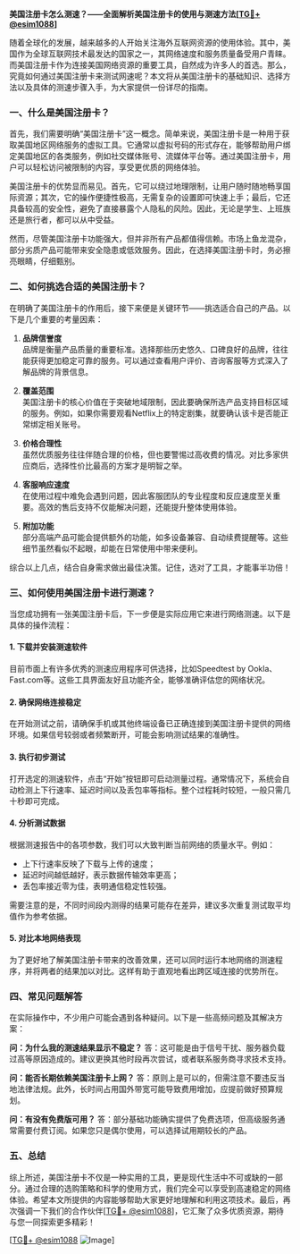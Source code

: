 **美国注册卡怎么测速？——全面解析美国注册卡的使用与测速方法[[TG💪+ @esim1088](https://t.me/s/esim1088)]**

随着全球化的发展，越来越多的人开始关注海外互联网资源的使用体验。其中，美国作为全球互联网技术最发达的国家之一，其网络速度和服务质量备受用户青睐。而美国注册卡作为连接美国网络资源的重要工具，自然成为许多人的首选。那么，究竟如何通过美国注册卡来测试网速呢？本文将从美国注册卡的基础知识、选择方法以及具体的测速步骤入手，为大家提供一份详尽的指南。

### 一、什么是美国注册卡？

首先，我们需要明确“美国注册卡”这一概念。简单来说，美国注册卡是一种用于获取美国地区网络服务的虚拟工具。它通常以虚拟号码的形式存在，能够帮助用户绑定美国地区的各类服务，例如社交媒体账号、流媒体平台等。通过美国注册卡，用户可以轻松访问被限制的内容，享受更优质的网络体验。

美国注册卡的优势显而易见。首先，它可以绕过地理限制，让用户随时随地畅享国际资源；其次，它的操作便捷性极高，无需复杂的设置即可快速上手；最后，它还具备较高的安全性，避免了直接暴露个人隐私的风险。因此，无论是学生、上班族还是旅行者，都可以从中受益。

然而，尽管美国注册卡功能强大，但并非所有产品都值得信赖。市场上鱼龙混杂，部分劣质产品可能带来安全隐患或低效服务。因此，在选择美国注册卡时，务必擦亮眼睛，仔细甄别。

### 二、如何挑选合适的美国注册卡？

在明确了美国注册卡的作用后，接下来便是关键环节——挑选适合自己的产品。以下是几个重要的考量因素：

1. **品牌信誉度**  
   品牌是衡量产品质量的重要标准。选择那些历史悠久、口碑良好的品牌，往往能获得更加稳定可靠的服务。可以通过查看用户评价、咨询客服等方式深入了解品牌的背景信息。

2. **覆盖范围**  
   美国注册卡的核心价值在于突破地域限制，因此要确保所选产品支持目标区域的服务。例如，如果你需要观看Netflix上的特定剧集，就要确认该卡是否能正常绑定相关账号。

3. **价格合理性**  
   虽然优质服务往往伴随合理的价格，但也要警惕过高收费的情况。对比多家供应商后，选择性价比最高的方案才是明智之举。

4. **客服响应速度**  
   在使用过程中难免会遇到问题，因此客服团队的专业程度和反应速度至关重要。高效的售后支持不仅能解决问题，还能提升整体使用体验。

5. **附加功能**  
   部分高端产品可能会提供额外的功能，如多设备兼容、自动续费提醒等。这些细节虽然看似不起眼，却能在日常使用中带来便利。

综合以上几点，结合自身需求做出最佳决策。记住，选对了工具，才能事半功倍！

### 三、如何使用美国注册卡进行测速？

当您成功拥有一张美国注册卡后，下一步便是实际应用它来进行网络测速。以下是具体的操作流程：

#### 1. 下载并安装测速软件
目前市面上有许多优秀的测速应用程序可供选择，比如Speedtest by Ookla、Fast.com等。这些工具界面友好且功能齐全，能够准确评估您的网络状况。

#### 2. 确保网络连接稳定
在开始测试之前，请确保手机或其他终端设备已正确连接到美国注册卡提供的网络环境。如果信号较弱或者频繁断开，可能会影响测试结果的准确性。

#### 3. 执行初步测试
打开选定的测速软件，点击“开始”按钮即可启动测量过程。通常情况下，系统会自动检测上下行速率、延迟时间以及丢包率等指标。整个过程耗时较短，一般只需几十秒即可完成。

#### 4. 分析测试数据
根据测速报告中的各项参数，我们可以大致判断当前网络的质量水平。例如：
- 上下行速率反映了下载与上传的速度；
- 延迟时间越低越好，表示数据传输效率更高；
- 丢包率接近零为佳，表明通信稳定性较强。

需要注意的是，不同时间段内测得的结果可能存在差异，建议多次重复测试取平均值作为参考依据。

#### 5. 对比本地网络表现
为了更好地了解美国注册卡带来的改善效果，还可以同时运行本地网络的测速程序，并将两者的结果加以对比。这样有助于直观地看出跨区域连接的优势所在。

### 四、常见问题解答

在实际操作中，不少用户可能会遇到各种疑问。以下是一些高频问题及其解决方案：

**问：为什么我的测速结果显示不稳定？**
答：这可能是由于信号干扰、服务器负载过高等原因造成的。建议更换其他时段再次尝试，或者联系服务商寻求技术支持。

**问：能否长期依赖美国注册卡上网？**
答：原则上是可以的，但需注意不要违反当地法律法规。此外，长时间占用国外带宽可能导致费用增加，应提前做好预算规划。

**问：有没有免费版可用？**
答：部分基础功能确实提供了免费选项，但高级服务通常需要付费订阅。如果您只是偶尔使用，可以选择试用期较长的产品。

### 五、总结

综上所述，美国注册卡不仅是一种实用的工具，更是现代生活中不可或缺的一部分。通过合理的选购策略和科学的使用方式，我们完全可以享受到高速稳定的网络体验。希望本文所提供的内容能够帮助大家更好地理解和利用这项技术。最后，再次强调一下我们的合作伙伴[[TG💪+ @esim1088](https://t.me/s/esim1088)]，它汇聚了众多优质资源，期待与您一同探索更多精彩！ 

[[TG💪+ @esim1088](https://t.me/s/esim1088) ![Image](https://i.postimg.cc/4NQfJmqS/Snipaste-2025-05-13-00-14-12.png)]